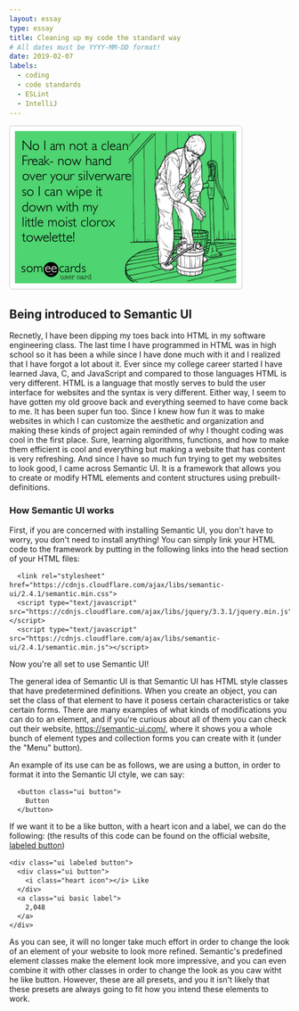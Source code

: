 ```yaml
---
layout: essay
type: essay
title: Cleaning up my code the standard way
# All dates must be YYYY-MM-DD format!
date: 2019-02-07
labels:
  - coding
  - code standards
  - ESLint
  - IntelliJ
---
```


  <link rel="stylesheet" href="https://cdnjs.cloudflare.com/ajax/libs/semantic-ui/2.4.1/semantic.min.css">
  <script type="text/javascript" src="https://cdnjs.cloudflare.com/ajax/libs/jquery/3.3.1/jquery.min.js"></script>
  <script type="text/javascript" src="https://cdnjs.cloudflare.com/ajax/libs/semantic-ui/2.4.1/semantic.min.js"></script>

<img class="ui medium left floated image" src="../images/clean_freak.png">

## Being introduced to Semantic UI

  Recnetly, I have been dipping my toes back into HTML in my software engineering class. The last time I have programmed in HTML was in high school so it has been a while since I have done much with it and I realized that I have forgot a lot about it. Ever since my college career started I have learned Java, C, and JavaScript and compared to those languages HTML is very different. HTML is a language that mostly serves to buld the user interface for websites and the syntax is very different. Either way, I seem to have gotten my old groove back and everything seemed to have come back to me. It has been super fun too. Since I knew how fun it was to make websites in which I can customize the aesthetic and organization and making these kinds of project again reminded of why I thought coding was cool in the first place. Sure, learning algorithms, functions, and how to make them efficient is cool and everything but making a website that has content is very refreshing. And since I have so much fun trying to get my websites to look good, I came across Semantic UI. It is a framework that allows you to create or modify HTML elements and content structures using prebuilt-definitions. 
  
### How Semantic UI works

   First, if you are concerned with installing Semantic UI, you don't have to worry, you don't need to install anything! You can simply link your HTML code to the framework by putting in the following links into the head section of your HTML files:
```
  <link rel="stylesheet" href="https://cdnjs.cloudflare.com/ajax/libs/semantic-ui/2.4.1/semantic.min.css">
  <script type="text/javascript" src="https://cdnjs.cloudflare.com/ajax/libs/jquery/3.3.1/jquery.min.js"></script>
  <script type="text/javascript" src="https://cdnjs.cloudflare.com/ajax/libs/semantic-ui/2.4.1/semantic.min.js"></script>
```
Now you're all set to use Semantic UI!

  The general idea of Semantic UI is that Semantic UI has HTML style classes that have predetermined definitions. When you create an object, you can set the class of that element to have it posess certain characteristics or take certain forms. There are many examples of what kinds of modifications you can do to an element, and if you're curious about all of them you can check out their website, <a href="https://semantic-ui.com/">https://semantic-ui.com/</a>, where it shows you a whole bunch of element types and collection forms you can create with it (under the "Menu" button).
  
  An example of its use can be as follows, we are using a button, in order to format it into the Semantic UI ctyle, we can say:
```
  <button class="ui button">
    Button
  </button>
```
If we want it to be a like button, with a heart icon and a label, we can do the following: (the results of this code can be found on the official website, <a href="https://semantic-ui.com/elements/button.html#labeled">labeled button</a>)
```
<div class="ui labeled button">
  <div class="ui button">
    <i class="heart icon"></i> Like
  </div>
  <a class="ui basic label">
    2,048
  </a>
</div>
```
  As you can see, it will no longer take much effort in order to change the look of an element of your website to look more refined. Semantic's predefined element classes make the element look more impressive, and you can even combine it with other classes in order to change the look as you caw witht he like button. However, these are all presets, and you it isn't likely that these presets are always going to fit how you intend these elements to work.
